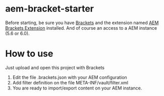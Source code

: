 # aem-bracket-starter
Before starting, be sure you have [Brackets](http://brackets.io/) and 
the extension named [AEM Brackets Extension](http://docs.adobe.com/docs/en/dev-tools/sightly-brackets.html) installed. And of course
 an access to a AEM instance (5.6 or 6.0).

# How to use
Just upload and open this project with Brackets
  1.  Edit the file .brackets.json with your AEM configuration
  2.  Add filter definition on the file META-INF/vault/filter.xml
  3.  You are ready to import/export content on your AEM instance.

